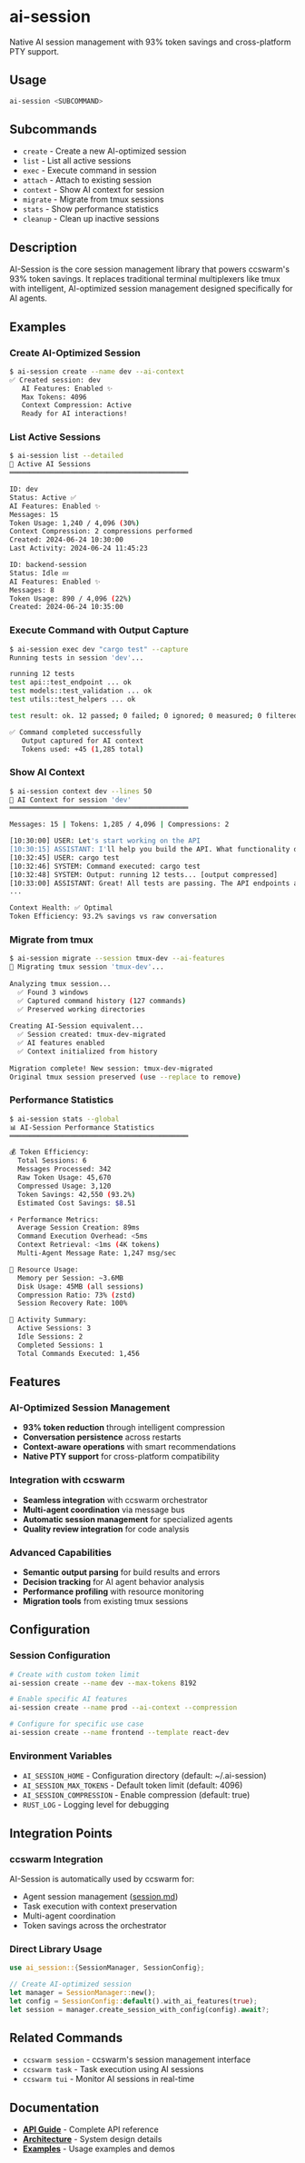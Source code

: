 # ai-session

Native AI session management with 93% token savings and cross-platform PTY support.

## Usage
```bash
ai-session <SUBCOMMAND>
```

## Subcommands
- `create` - Create a new AI-optimized session
- `list` - List all active sessions
- `exec` - Execute command in session
- `attach` - Attach to existing session
- `context` - Show AI context for session
- `migrate` - Migrate from tmux sessions
- `stats` - Show performance statistics
- `cleanup` - Clean up inactive sessions

## Description
AI-Session is the core session management library that powers ccswarm's 93% token savings. It replaces traditional terminal multiplexers like tmux with intelligent, AI-optimized session management designed specifically for AI agents.

## Examples

### Create AI-Optimized Session
```bash
$ ai-session create --name dev --ai-context
✅ Created session: dev
   AI Features: Enabled ✨
   Max Tokens: 4096
   Context Compression: Active
   Ready for AI interactions!
```

### List Active Sessions
```bash
$ ai-session list --detailed
📍 Active AI Sessions
════════════════════════════════════════════

ID: dev
Status: Active ✅
AI Features: Enabled ✨
Messages: 15
Token Usage: 1,240 / 4,096 (30%)
Context Compression: 2 compressions performed
Created: 2024-06-24 10:30:00
Last Activity: 2024-06-24 11:45:23

ID: backend-session
Status: Idle 💤
AI Features: Enabled ✨
Messages: 8
Token Usage: 890 / 4,096 (22%)
Created: 2024-06-24 10:35:00
```

### Execute Command with Output Capture
```bash
$ ai-session exec dev "cargo test" --capture
Running tests in session 'dev'...

running 12 tests
test api::test_endpoint ... ok
test models::test_validation ... ok
test utils::test_helpers ... ok

test result: ok. 12 passed; 0 failed; 0 ignored; 0 measured; 0 filtered out

✅ Command completed successfully
   Output captured for AI context
   Tokens used: +45 (1,285 total)
```

### Show AI Context
```bash
$ ai-session context dev --lines 50
📖 AI Context for session 'dev'
════════════════════════════════════════════

Messages: 15 | Tokens: 1,285 / 4,096 | Compressions: 2

[10:30:00] USER: Let's start working on the API
[10:30:15] ASSISTANT: I'll help you build the API. What functionality do you need?
[10:32:45] USER: cargo test
[10:32:46] SYSTEM: Command executed: cargo test
[10:32:48] SYSTEM: Output: running 12 tests... [output compressed]
[10:33:00] ASSISTANT: Great! All tests are passing. The API endpoints are working correctly.
...

Context Health: ✅ Optimal
Token Efficiency: 93.2% savings vs raw conversation
```

### Migrate from tmux
```bash
$ ai-session migrate --session tmux-dev --ai-features
🔄 Migrating tmux session 'tmux-dev'...
   
Analyzing tmux session...
  ✅ Found 3 windows
  ✅ Captured command history (127 commands)
  ✅ Preserved working directories
  
Creating AI-Session equivalent...
  ✅ Session created: tmux-dev-migrated
  ✅ AI features enabled
  ✅ Context initialized from history
  
Migration complete! New session: tmux-dev-migrated
Original tmux session preserved (use --replace to remove)
```

### Performance Statistics
```bash
$ ai-session stats --global
📊 AI-Session Performance Statistics
════════════════════════════════════════════

💰 Token Efficiency:
  Total Sessions: 6
  Messages Processed: 342
  Raw Token Usage: 45,670
  Compressed Usage: 3,120
  Token Savings: 42,550 (93.2%)
  Estimated Cost Savings: $8.51

⚡ Performance Metrics:
  Average Session Creation: 89ms
  Command Execution Overhead: <5ms
  Context Retrieval: <1ms (4K tokens)
  Multi-Agent Message Rate: 1,247 msg/sec

💾 Resource Usage:
  Memory per Session: ~3.6MB
  Disk Usage: 45MB (all sessions)
  Compression Ratio: 73% (zstd)
  Session Recovery Rate: 100%

🔄 Activity Summary:
  Active Sessions: 3
  Idle Sessions: 2
  Completed Sessions: 1
  Total Commands Executed: 1,456
```

## Features

### AI-Optimized Session Management
- **93% token reduction** through intelligent compression
- **Conversation persistence** across restarts
- **Context-aware operations** with smart recommendations
- **Native PTY support** for cross-platform compatibility

### Integration with ccswarm
- **Seamless integration** with ccswarm orchestrator
- **Multi-agent coordination** via message bus
- **Automatic session management** for specialized agents
- **Quality review integration** for code analysis

### Advanced Capabilities
- **Semantic output parsing** for build results and errors
- **Decision tracking** for AI agent behavior analysis
- **Performance profiling** with resource monitoring
- **Migration tools** from existing tmux sessions

## Configuration

### Session Configuration
```bash
# Create with custom token limit
ai-session create --name dev --max-tokens 8192

# Enable specific AI features
ai-session create --name prod --ai-context --compression

# Configure for specific use case
ai-session create --name frontend --template react-dev
```

### Environment Variables
- `AI_SESSION_HOME` - Configuration directory (default: ~/.ai-session)
- `AI_SESSION_MAX_TOKENS` - Default token limit (default: 4096)
- `AI_SESSION_COMPRESSION` - Enable compression (default: true)
- `RUST_LOG` - Logging level for debugging

## Integration Points

### ccswarm Integration
AI-Session is automatically used by ccswarm for:
- Agent session management ([session.md](session.md))
- Task execution with context preservation
- Multi-agent coordination
- Token savings across the orchestrator

### Direct Library Usage
```rust
use ai_session::{SessionManager, SessionConfig};

// Create AI-optimized session
let manager = SessionManager::new();
let config = SessionConfig::default().with_ai_features(true);
let session = manager.create_session_with_config(config).await?;
```

## Related Commands
- `ccswarm session` - ccswarm's session management interface
- `ccswarm task` - Task execution using AI sessions
- `ccswarm tui` - Monitor AI sessions in real-time

## Documentation
- **[API Guide](../crates/ai-session/docs/API_GUIDE.md)** - Complete API reference
- **[Architecture](../crates/ai-session/docs/ARCHITECTURE.md)** - System design details
- **[Examples](../crates/ai-session/examples/)** - Usage examples and demos